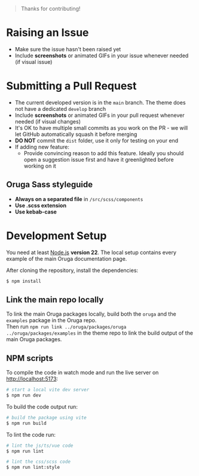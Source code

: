 > Thanks for contributing!

# Raising an Issue

* Make sure the issue hasn't been raised yet
* Include **screenshots** or animated GIFs in your issue whenever needed (if visual issue)

# Submitting a Pull Request

* The current developed version is in the ``main`` branch. The theme does not have a dedicated ``develop`` branch
* Include **screenshots** or animated GIFs in your pull request whenever needed (if visual changes)
* It's OK to have multiple small commits as you work on the PR - we will let GitHub automatically squash it before merging
* **DO NOT** commit the ``dist`` folder, use it only for testing on your end
* If adding new feature:
    * Provide convincing reason to add this feature. Ideally you should open a suggestion issue first and have it greenlighted before working on it


## Oruga Sass styleguide

* **Always on a separated file** in ``/src/scss/components``
* **Use .scss extension**
* **Use kebab-case**


# Development Setup

You need at least [Node.js](http://nodejs.org/) **version 22**.
The local setup contains every example of the main Oruga documentation page. 

After cloning the repository, install the dependencies:

```bash
$ npm install
```


## Link the main repo locally

To link the main Oruga packages locally, build both the `oruga` and the `examples` package in the Oruga repo.  
Then run `npm run link ../oruga/packages/oruga ../oruga/packages/examples` in the theme repo to link the build output of the main Oruga packages.


## NPM scripts

To compile the code in watch mode and run the live server on [http://localhost:5173](http://localhost:5173):

```bash
# start a local vite dev server
$ npm run dev
```

To build the code output run:

```bash
# build the package using vite
$ npm run build
```

To lint the code run:

```bash
# lint the js/ts/vue code
$ npm run lint

# lint the css/scss code
$ npm run lint:style
```